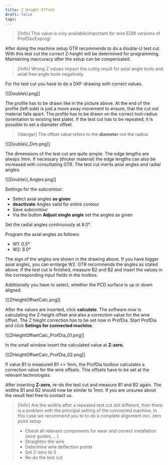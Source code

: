 ```yaml
---
title: Z Height Offset
draft: false
tags:
---
```



> [!info]
> This value is only available/important for wire EDM versions of ProfDia/Exprog!

After doing the machine setup GTR recommends to do a double-U test cut. With this test cut the correct Z-height will be determined for programming. Maintaining inaccuracy after the setup can be compensated.
 

> [!info]
> Wrong Z values impact the cuttig result for axial angle tools and axial free angle tools negatively.

For the test cut you have to do a DXF-drawing with correct values.


![[DoubleU.png]]

The profile has to be drawn like in the picture above. At the end of the profile (left side) is just a move away movement to ensure, that the cut out material falls apart. The  profile has to be drawn on the correct tool-radius (orientation to existing test plate). If the test cut has to be repeated, it is possible to set a diameter offset.


> [!danger]
> The offset value refers to the **diameter** not the radius


![[DoubleU_Dim.png]]

The dimensions of the test cut are quite simple. The edge lengths are always 1mm. If necessary (thicker material) the edge lengths can also be increased with consultating GTR. The test cut inerits axial angles and radial angles.


![[DoubleU_Angles.png]]

Settings for the subcontour:

- Select axial angles **as given**
- **deactivate** Angles valid for entire contour
- Save subcontour
- Via the button **Adjust single angle** set the angles as given

Set the radial angles continuously at 8.0°.

Program the axial angles as follows:

- W1: 0.5°
- W2: 8.0°

The sign of the angles are shown in the drawing above. If you have bigger axial angles, you can ernlarge W2. GTR recommends the angles as stated above.
If the test cut is finished, measure B2 and B2 and insert the values in the corresponding input fields in the toolbox.

Additionally you have to select, whether the PCD surface is up or down aligned.


![[ZHeightOffsetCalc.png]]

After the values are inserted, click **calculate**. The software now is calculating the Z-height offset and also a correction value for the wire offset.
The Z hieght correction has to be set now in ProfDia.
Start ProfDia and click **Setings for connected machine**.


![[ZHeightOffsetCalc_ProfDia_01.png]]

In the small window insert the calculated value at **Z-zero.**


![[ZHeightOffsetCalc_ProfDia_02.png]]

If value B1 is measured B1 <> 1mm, the ProfDia toolbox calculates a correction value for the wire offsets. This offsets have to be set at the relevant technologies.

After inserting **Z-zero**, re-do the test cut and measure B1 and B2 again. The widths B1 and B2 should now be similar to 1mm. If you are unsurea about the result feel free to contact us.


> [!info]
> Are the widths after a repeated test cut still different, then there is a problem with the principal setting of the connected machine.
> In this case we recommend you to to do a complete alignment incl. zero point setup
> - Check all relevant components for wear and correct installation (wire guides, ...) 
> - Straighten the wire
> - Determine wire deflection points
> - Set Z-zero to 0
> - Re-do the test cut



